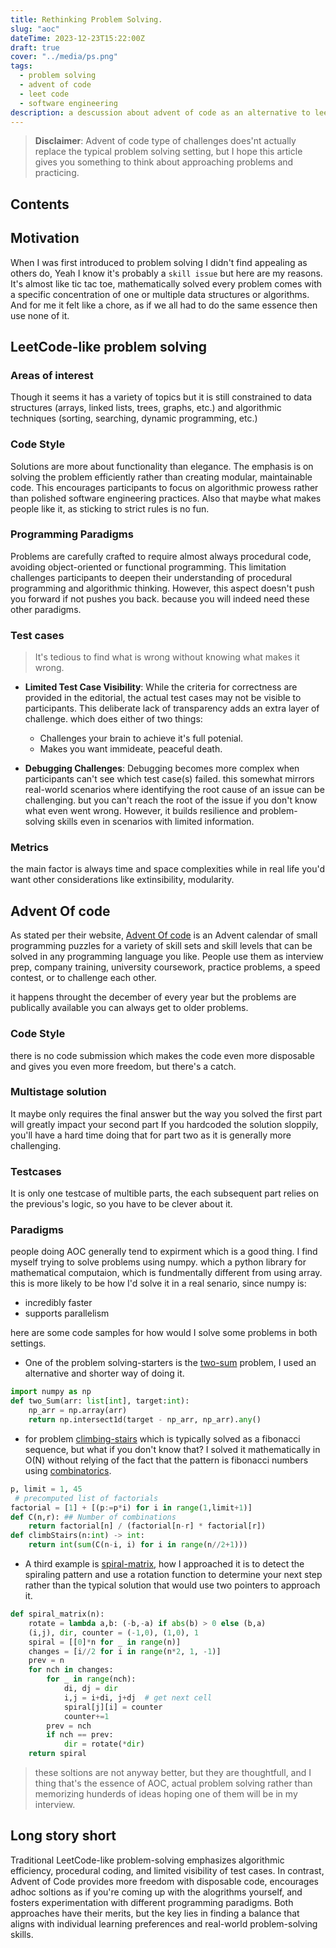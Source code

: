 ```yaml
---
title: Rethinking Problem Solving.
slug: "aoc"
dateTime: 2023-12-23T15:22:00Z
draft: true
cover: "../media/ps.png"
tags:
  - problem solving
  - advent of code
  - leet code
  - software engineering
description: a descussion about advent of code as an alternative to leet-code-type of problem solving.
---
```


> <b>Disclaimer</b>: Advent of code type of challenges does'nt actually replace the typical problem solving setting, but I hope this article gives you something to think about approaching problems and practicing.

## Contents

## Motivation

When I was first introduced to problem solving I didn't find appealing as others do, Yeah I know it's probably a `skill issue` but here are my reasons. It's almost like tic tac toe, mathematically solved every problem comes with a specific concentration of one or multiple data structures or algorithms. And for me it felt like a chore, as if we all had to do the same essence then use none of it.

## LeetCode-like problem solving

### Areas of interest

Though it seems it has a variety of topics but it is still constrained to data structures (arrays, linked lists, trees, graphs, etc.) and algorithmic techniques (sorting, searching, dynamic programming, etc.)

### Code Style

Solutions are more about functionality than elegance. The emphasis is on solving the problem
efficiently rather than creating modular, maintainable code. This encourages participants to
focus on algorithmic prowess rather than polished software engineering practices.
Also that maybe what makes people like it, as sticking to strict rules is no fun.

### Programming Paradigms

Problems are carefully crafted to require almost always procedural code,
avoiding object-oriented or functional programming. This limitation challenges participants
to deepen their understanding of procedural programming and algorithmic thinking.
However, this aspect doesn't push you forward if not pushes you back. because you will indeed need these other paradigms.

### Test cases

> It's tedious to find what is wrong without knowing what makes it wrong.

- **Limited Test Case Visibility**: While the criteria for correctness are provided in the editorial, the actual test cases may not be visible to participants.
  This deliberate lack of transparency adds an extra layer of challenge. which does either of two things:

  - Challenges your brain to achieve it's full potenial.
  - Makes you want immideate, peaceful death.

- **Debugging Challenges**: Debugging becomes more complex when participants can't see which test case(s) failed. this somewhat mirrors real-world scenarios where identifying the root cause of an issue can be challenging. but you can't reach the root of the issue if you don't know what even went wrong. However, it builds resilience and problem-solving skills even in scenarios with limited information.

### Metrics

the main factor is always time and space complexities
while in real life you'd want other considerations like extinsibility, modularity.

## Advent Of code

As stated per their website, [Advent Of code](https://adventofcode.com/) is an Advent calendar of small programming puzzles for a variety of skill sets and skill levels that can be solved in any programming language you like. People use them as interview prep, company training, university coursework, practice problems, a speed contest, or to challenge each other.

it happens throught the december of every year but the problems are publically available you can always get to older problems.

### Code Style

there is no code submission which makes the code even more disposable and gives you even more freedom, but there's a catch.

### Multistage solution

It maybe only requires the final answer but the way you solved the first part will greatly impact your second part
If you hardcoded the solution sloppily, you'll have a hard time doing that for part two as it is generally more challenging.

### Testcases

It is only one testcase of multible parts, the each subsequent part relies on the previous's logic, so you have to be clever about it.

### Paradigms

people doing AOC generally tend to expirment which is a good thing. I find myself trying to solve problems using numpy.
which a python library for mathematical computaion, which is fundmentally different from using array. this is more likely to be how I'd solve it in a real senario, since numpy is:

- incredibly faster
- supports parallelism

here are some code samples for how would I solve some problems in both settings.

- One of the problem solving-starters is the [two-sum](https://leetcode.com/problems/two-sum/) problem, I used an alternative and shorter way of doing it.

```python
import numpy as np
def two_Sum(arr: list[int], target:int):
    np_arr = np.array(arr)
    return np.intersect1d(target - np_arr, np_arr).any()
```

- for problem [climbing-stairs](https://leetcode.com/problems/climbing-stairs/) which is typically solved as a fibonacci sequence, but what if you don't know that?
  I solved it mathematically in O(N) without relying of the fact that the pattern is
  fibonacci numbers using [combinatorics](https://www.mathsisfun.com/combinatorics/combinations-permutations.html).

```python
p, limit = 1, 45
 # precomputed list of factorials
factorial = [1] + [(p:=p*i) for i in range(1,limit+1)]
def C(n,r): ## Number of combinations
    return factorial[n] / (factorial[n-r] * factorial[r])
def climbStairs(n:int) -> int:
    return int(sum(C(n-i, i) for i in range(n//2+1)))
```

- A third example is [spiral-matrix](https://leetcode.com/problems/spiral-matrix/), how I approached it is to detect the spiraling pattern and use a rotation function to determine your next step
  rather than the typical solution that would use two pointers to approach it.

```python
def spiral_matrix(n):
    rotate = lambda a,b: (-b,-a) if abs(b) > 0 else (b,a)
    (i,j), dir, counter = (-1,0), (1,0), 1
    spiral = [[0]*n for _ in range(n)]
    changes = [i//2 for i in range(n*2, 1, -1)]
    prev = n
    for nch in changes:
        for _ in range(nch):
            di, dj = dir
            i,j = i+di, j+dj  # get next cell
            spiral[j][i] = counter
            counter+=1
        prev = nch
        if nch == prev:
            dir = rotate(*dir)
    return spiral
```

> these soltions are not anyway better, but they are thoughtfull, and I thing that's the essence of AOC, actual
> problem solving rather than memorizing hunderds of ideas hoping one of them will be in my interview.

## Long story short

Traditional LeetCode-like problem-solving emphasizes algorithmic efficiency, procedural coding, and limited visibility of test cases. In contrast, Advent of Code provides more freedom with disposable code, encourages adhoc soltions as if you're coming up with the alogrithms yourself, and fosters experimentation with different programming paradigms. Both approaches have their merits, but the key lies in finding a balance that aligns with individual learning preferences and real-world problem-solving skills.
